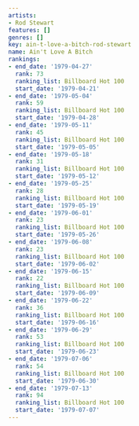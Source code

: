 ```yaml
---
artists:
- Rod Stewart
features: []
genres: []
key: ain-t-love-a-bitch-rod-stewart
name: Ain't Love A Bitch
rankings:
- end_date: '1979-04-27'
  rank: 73
  ranking_list: Billboard Hot 100
  start_date: '1979-04-21'
- end_date: '1979-05-04'
  rank: 59
  ranking_list: Billboard Hot 100
  start_date: '1979-04-28'
- end_date: '1979-05-11'
  rank: 45
  ranking_list: Billboard Hot 100
  start_date: '1979-05-05'
- end_date: '1979-05-18'
  rank: 31
  ranking_list: Billboard Hot 100
  start_date: '1979-05-12'
- end_date: '1979-05-25'
  rank: 28
  ranking_list: Billboard Hot 100
  start_date: '1979-05-19'
- end_date: '1979-06-01'
  rank: 23
  ranking_list: Billboard Hot 100
  start_date: '1979-05-26'
- end_date: '1979-06-08'
  rank: 23
  ranking_list: Billboard Hot 100
  start_date: '1979-06-02'
- end_date: '1979-06-15'
  rank: 22
  ranking_list: Billboard Hot 100
  start_date: '1979-06-09'
- end_date: '1979-06-22'
  rank: 36
  ranking_list: Billboard Hot 100
  start_date: '1979-06-16'
- end_date: '1979-06-29'
  rank: 53
  ranking_list: Billboard Hot 100
  start_date: '1979-06-23'
- end_date: '1979-07-06'
  rank: 54
  ranking_list: Billboard Hot 100
  start_date: '1979-06-30'
- end_date: '1979-07-13'
  rank: 94
  ranking_list: Billboard Hot 100
  start_date: '1979-07-07'
---
```


